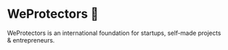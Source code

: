 # WeProtectors 🚀
WeProtectors is an international foundation for startups, self-made projects & entrepreneurs.
